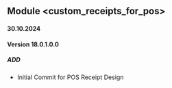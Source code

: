 ## Module <custom_receipts_for_pos>

#### 30.10.2024
#### Version 18.0.1.0.0
##### ADD
- Initial Commit for POS Receipt Design
